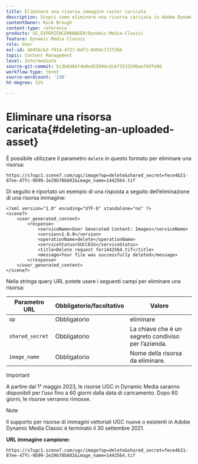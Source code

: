 ```yaml
---
title: Eliminare una risorsa immagine raster caricata
description: Scopri come eliminare una risorsa caricata in Adobe Dynamic Media Classic.
contentOwner: Rick Brough
content-type: reference
products: SG_EXPERIENCEMANAGER/Dynamic-Media-Classic
feature: Dynamic Media Classic
role: User
exl-id: d845bcb2-f914-4727-8df2-049dc172f266
topic: Content Management
level: Intermediate
source-git-commit: bc3b696bfde0ed55894cdcbf3533299ae7697e98
workflow-type: tm+mt
source-wordcount: '136'
ht-degree: 32%

---
```


# Eliminare una risorsa caricata{#deleting-an-uploaded-asset}

È possibile utilizzare il parametro `delete` in questo formato per eliminare una risorsa:

```as3
https://s7ugc1.scene7.com/ugc/image?op=delete&shared_secret=fece4b21-87ee-47fc-9b99-2e29b78b602&image_name=1442564.tif
```

Di seguito è riportato un esempio di una risposta a seguito dell’eliminazione di una risorsa immagine:

```as3
<?xml version="1.0" encoding="UTF-8" standalone="no" ?> 
<scene7> 
    <user_generated_content> 
        <response> 
            <serviceName>User Generated Content: Images</serviceName> 
            <version>1.0.0</version> 
            <operationName>delete</operationName> 
            <serviceStatus>SUCCESS</serviceStatus> 
            <title>Delete request for1442564.tif</title> 
            <message>Your file was successfully deleted</message> 
        </response> 
    </user_generated_content> 
</scene7>
```

Nella stringa query URL potete usare i seguenti campi per eliminare una risorsa:

| Parametro URL | Obbligatorio/facoltativo | Valore |
| --- | --- | --- |
| `op` | Obbligatorio | eliminare |
| `shared_secret` | Obbligatorio | La chiave che è un segreto condiviso per l’azienda. |
| `image_name` | Obbligatorio | Nome della risorsa da eliminare. |

<!-- <li>For Vector:fxg_name</li> -->

>[!IMPORTANT]
>
>A partire dal 1° maggio 2023, le risorse UGC in Dynamic Media saranno disponibili per l’uso fino a 60 giorni dalla data di caricamento. Dopo 60 giorni, le risorse verranno rimosse.

>[!NOTE]
>
>Il supporto per risorse di immagini vettoriali UGC nuove o esistenti in Adobe Dynamic Media Classic è terminato il 30 settembre 2021.

**URL immagine campione:**

`https://s7ugc1.scene7.com/ugc/image?op=delete&shared_secret=fece4b21-87ee-47fc-9b99-2e29b78b602&image_name=1442564.tif`

<!-- **Sample vector URL:**

`https://s7ugc1.scene7.com/ugc/vector?op=delete&shared_secret=2160a8fa-cec6-45ba-8d59- ca595f6d2b47& &fxg_name=8875744.fxg` -->
